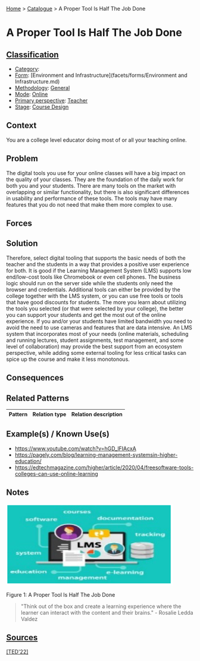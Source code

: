 [Home](../README.md) > [Catalogue](../Patterns_catalogue.md) > A Proper Tool Is Half The Job Done

# A Proper Tool Is Half The Job Done

## [Classification](facets/facets.md)

- [Category](facets/categories/categories.md):
- [Form](facets/forms/forms.md): [Environment and Infrastructure](facets/forms/Environment and Infrastructure.md)
- [Methodology](facets/methodologies/methodologies.md): [General](facets/methodologies/General.md)
- [Mode](facets/modes/modes.md): [Online](facets/modes/Online.md)
- [Primary perspective](facets/perspectives/perspectives.md): [Teacher](facets/perspectives/Teacher.md)
- [Stage](facets/stages/modes.md): [Course Design](facets/stages/Course_Design.md)

## Context

You are a college level educator doing most of or all your teaching online.

## Problem

The digital tools you use for your online classes will have a big impact on the quality of your classes. They are the foundation of the daily work for both you and your students. There are many tools on the market with overlapping or similar functionality, but there is also significant differences in usability and performance of these tools. The tools may have many features that you do not need that make them more complex to use.

## Forces

## Solution

Therefore, select digital tooling that supports the basic needs of both the teacher and the students in a way that provides a positive user experience for both. It is good if the Learning Management System (LMS) supports low end/low-cost tools like Chromebook or even cell phones. The business logic should run on the server side while the students only need the browser and credentials. Additional tools can either be provided by the college together with the LMS system, or you can use free tools or tools that have good discounts for students. The more you learn about utilizing the tools you selected (or that were selected by your college), the better you can support your students and get the most out of the online experience. If you and/or your students have limited bandwidth you need to avoid the need to use cameras and features that are data intensive. An LMS system that incorporates most of your needs (online materials, scheduling and running lectures, student assignments, test management, and some level of collaboration) may provide the best support from an ecosystem perspective, while adding some external tooling for less critical tasks can spice up the course and make it less monotonous.

## Consequences

## Related Patterns

|Pattern|Relation type|Relation description|
|--|--|--|

## Example(s) / Known Use(s)

- https://www.youtube.com/watch?v=hGD_lFIAcxA
- https://pagely.com/blog/learning-management-systemsin-higher-education/
- https://edtechmagazine.com/higher/article/2020/04/freesoftware-tools-colleges-can-use-online-learning

## Notes

![A Proper Tool Is Half The Job Done](https://github.com/ReliSA/STePSEnHECs-PaCt/blob/main/catalogue/facets/publications/ted22/A_Proper_Tool_Is_Half_The_Job_Done.png "A Proper Tool Is Half The Job Done")

Figure 1: A Proper Tool Is Half The Job Done

> "Think out of the box and create a learning experience where the learner can interact with the content and their brains." - Rosalie Ledda Valdez

## [Sources](../References.md)

[[TED'22]](facets/publications/ted22/ted22.md)
